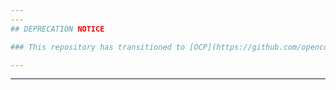 ```yaml
---
---
## DEPRECATION NOTICE

### This repository has transitioned to [OCP](https://github.com/opencomputeproject/OSF-OSFCI). Please go to https://github.com/opencomputeproject/OSF-OSFCI.

---
```

---